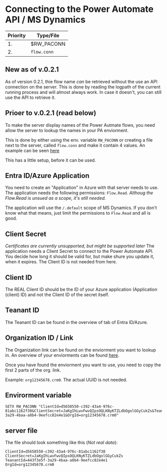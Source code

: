 # Connecting to the Power Automate API / MS Dynamics
| Priority | Type/File   |
| -------- | ----------- |
| 1.       | $RW_PACONN  |
| 2.       | `flow.conn` |

## New as of v.0.2.1
As of version 0.2.1, thie flow name *can* be retrieved without the use an API connection on the server. 
This is done by reading the logpath of the current running process and will almost always work. In case it doesn't, 
you can still use the API to retrieve it.

## Prioer to v.0.2.1 (read below)
To make the server display names of the Power Autmate flows, you need allow the server to lookup the names in your PA enviorment. 

This is done by either using the env. variable `RW_PACONN` or creating a file next to the server, called `flow.conn` and make it contain 4 values. An example can be seen [here](#server-file)

This has a little setup, before it can be used.


## Entra ID/Azure Application
You need to create an "Application" in Azure with that server needs to use. The application needs the following permissions: `Flow.Read`.
*Althoug the Flow.Read is unsued as a scope, it's still needed.*

The application will use the `/.default` scope of MS Dynamics. If you don't know what that means, just limit the permissions to `Flow.Read` and all is good.

## Client Secret
*Certificates are currently unsupported, but might be supported later*
The application needs a Client Secret to connect to the Power Automate API. You decide how long it should be valid for, but make shure you update it, when it expires. The Client ID is not needed from here.

## Client ID
The REAL Client ID should be the ID of your Azure application (Application (client) ID) and not the Client ID of the secret itself.

## Teanant ID
The Teanant ID can be found in the overview of tab of Entra ID/Azure.

## Organization ID / Link
The Organization link can be found on the enviorment you want to lookup in. An overview of your enviorments can be found [here](https://admin.powerplatform.microsoft.com/environments).

Once you have found the enviorment you want to use, you need to copy the first 2 parts of the org. link.

Example: `org12345678.crm0`. The actual UUID is not needed.

## Envirorment variable
```Batch
SETX RW_PACONN "ClientId=d5658550-c392-43a4-976c-81abc1162f30&ClientSecret=JaKgIhLwvFwvQIpsOQLKNyKTZLdbOgolGGyCukZs&TeanantId=443f3e5f-3a29-4baa-a8b4-9eefcc82e4e1&OrgId=org12345678.crm0"
```

## server file
The file should look something like this (*Not real data*):
```batch
ClientId=d5658550-c392-43a4-976c-81abc1162f30
ClientSecret=JaKgIhLwvFwvQIpsOQLKNyKTZLdbOgolGGyCukZs
TeanantId=443f3e5f-3a29-4baa-a8b4-9eefcc82e4e1
OrgId=org12345678.crm0
```